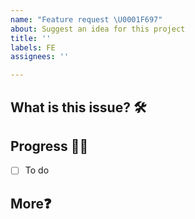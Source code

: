 ```yaml
---
name: "Feature request \U0001F697"
about: Suggest an idea for this project
title: ''
labels: FE
assignees: ''

---
```


## What is this issue? 🛠


## Progress 🏃‍♀️
- [ ] To do

## More❓
